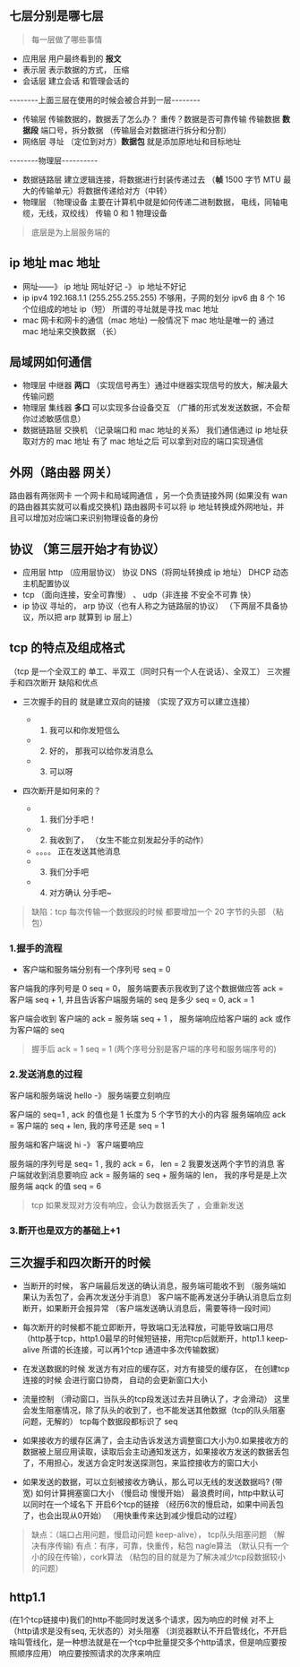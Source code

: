 ## 七层分别是哪七层

> 每一层做了哪些事情

- 应用层 用户最终看到的 **报文**
- 表示层 表示数据的方式， 压缩
- 会话层 建立会话 和管理会话的

--------上面三层在使用的时候会被合并到一层--------

- 传输层 传输数据的，数据丢了怎么办？ 重传？数据是否可靠传输 传输数据 **数据段** 端口号，拆分数据 （传输层会对数据进行拆分和分割）
- 网络层 寻址 （定位到对方）**数据包** 就是添加原地址和目标地址

--------物理层----------

- 数据链路层 建立逻辑连接，将数据进行封装传递过去 （**帧** 1500 字节 MTU 最大的传输单元）将数据传递给对方（中转）
- 物理层 （物理设备 主要在计算机中就是如何传递二进制数据， 电线，同轴电缆，无线，双绞线） 传输 0 和 1 物理设备

> 底层是为上层服务端的

## ip 地址 mac 地址

- 网址——》 ip 地址 网址好记 -》 ip 地址不好记
- ip ipv4 192.168.1.1 (255.255.255.255) 不够用，子网的划分 ipv6 由 8 个 16 个位组成的地址 ip（短） 所谓的寻址就是寻找 mac 地址
- mac 网卡和网卡的通信（mac 地址) 一般情况下 mac 地址是唯一的 通过 mac 地址来交换数据 （长）

## 局域网如何通信

- 物理层 中继器 **两口** （实现信号再生）通过中继器实现信号的放大，解决最大传输问题
- 物理层 集线器 **多口** 可以实现多台设备交互 （广播的形式发发送数据，不会帮你过滤敏感信息）
- 数据链路层 交换机 （记录端口和 mac 地址的关系） 我们通信通过 ip 地址获取对方的 mac 地址 有了 mac 地址之后 可以拿到对应的端口实现通信

## 外网（路由器 网关）

路由器有两张网卡 一个网卡和局域网通信 ，另一个负责链接外网 (如果没有 wan 的路由器其实就可以看成交换机)
路由器网卡可以将 ip 地址转换成外网地址，并且可以增加对应端口来识别物理设备的身份

## 协议 （第三层开始才有协议）

- 应用层 http （应用层协议） 协议 DNS（将网址转换成 ip 地址） DHCP 动态主机配置协议
- tcp （面向连接，安全可靠慢） 、 udp（非连接 不安全不可靠 快）
- ip 协议 寻址的， arp 协议（也有人称之为链路层的协议） （下两层不具备协议，所以把 arp 就算到 ip 层上）

## tcp 的特点及组成格式

（tcp 是一个全双工的 单工、半双工（同时只有一个人在说话）、全双工）
三次握手和四次断开 缺陷和优点

- 三次握手的目的 就是建立双向的链接 （实现了双方可以建立连接）

  - 1. 我可以和你发短信么
  - 2. 好的， 那我可以给你发消息么
  - 3. 可以呀

- 四次断开是如何来的？
  - 1. 我们分手吧！
  - 2. 我收到了， （女生不能立刻发起分手的动作）
  - 。。。。 正在发送其他消息
  - 3. 我们分手吧
  - 4. 对方确认 分手吧~

> 缺陷：tcp 每次传输一个数据段的时候 都要增加一个 20 字节的头部 （粘包）

### 1.握手的流程

- 客户端和服务端分别有一个序列号 seq = 0

客户端我的序列号是 0 seq = 0， 服务端要表示我收到了这个数据做应答 ack = 客户端 seq + 1, 并且告诉客户端服务端的 seq 是多少 seq = 0, ack = 1

客户端会收到 客户端的 ack = 服务端 seq + 1 ， 服务端响应给客户端的 ack 或作为客户端的 seq

> 握手后 ack = 1 seq = 1 (两个序号分别是客户端的序号和服务端序号的)

### 2.发送消息的过程

客户端和服务端说 hello -》 服务端要立刻响应

客户端的 seq=1 , ack 的值也是 1 长度为 5 个字节的大小的内容
服务端响应 ack = 客户端的 seq + len, 我的序号还是 seq = 1

服务端和客户端说 hi -》 客户端要响应

服务端的序列号是 seq= 1 , 我的 ack = 6， len = 2 我要发送两个字节的消息
客户端就收到消息要响应 ack = 服务端的 seq + 服务端的 len， 我的序号是是上次服务端 aqck 的值 seq = 6

> tcp 如果发现对方没有响应，会认为数据丢失了 ，会重新发送

### 3.断开也是双方的基础上+1



## 三次握手和四次断开的时候
- 当断开的时候， 客户端最后发送的确认消息，服务端可能收不到 （服务端如果认为丢包了，会再次发送分手消息） 客户端不能再发送分手确认消息后立刻断开，如果断开会报异常 （客户端发送确认消息后，需要等待一段时间）
- 每次断开的时候都不能立即断开，导致端口无法释放，可能导致端口用尽 （http基于tcp，http1.0最早的时候短链接，用完tcp后就断开，http1.1 keep-alive 所谓的长连接，可以再1个tcp 通道中多次传输数据）

- 在发送数据的时候 发送方有对应的缓存区，对方有接受的缓存区， 在创建tcp连接的时候 会进行窗口协商， 自动的会更新窗口大小
- 流量控制 （滑动窗口，当队头的tcp段发送过去并且确认了，才会滑动） 这里会发生阻塞情况，除了队头的收到了，也不能发送其他数据（tcp的队头阻塞问题，无解的）  tcp每个数据段都标识了 seq
- 如果接收方的缓存区满了，会主动告诉发送方调整窗口大小为0.如果接收方的数据被上层应用读取，读取后会主动通知发送方，如果接收方发送的数据丢包了，不用担心，发送方会定时发送探测包，来监控接收方的窗口大小
- 如果发送的数据，可以立刻被接收方确认，那么可以无线的发送数据吗? (带宽) 如何计算拥塞窗口大小 （慢启动 慢慢开始） 最浪费时间，http中默认可以同时在一个域名下 开启6个tcp的链接 （经历6次的慢启动，如果中间丢包了，也会出现从0开始） （用快重传来达到减少慢启动的过程）


> 缺点：（端口占用问题，慢启动问题  keep-alive）， tcp队头阻塞问题 （解决有序传输)  有点：有序，可靠，快重传，粘包  nagle算法 （默认只有一个小的段在传输），cork算法  （粘包的目的就是为了解决减少tcp段数据较小的问题）


## http1.1
(在1个tcp链接中)我们的http不能同时发送多个请求，因为响应的时候 对不上 （http请求是没有seq, 无状态的）对头阻塞 （浏览器默认不开启管线化，不开启  啥叫管线化，是一种想法就是在一个tcp中批量提交多个http请求，但是响应要按照顺序应用） 响应要按照请求的次序来响应